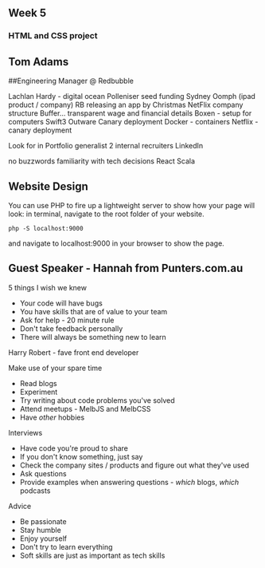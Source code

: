 ## Week 5
### HTML and CSS project

## Tom Adams
##Engineering Manager @ Redbubble

Lachlan Hardy - digital ocean
Polleniser seed funding Sydney
Oomph (ipad product / company)
RB releasing an app by Christmas
NetFlix company structure
Buffer... transparent wage and financial details
Boxen - setup for computers
Swift3
Outware
Canary deployment
Docker - containers
Netflix - canary deployment

Look for in Portfolio
generalist
2 internal recruiters
LinkedIn

no buzzwords
familiarity with tech
decisions
React
Scala

## Website Design
You can use PHP to fire up a lightweight server to show how your page will look:
in terminal, navigate to the root folder of your website.
```
php -S localhost:9000
```
and navigate to localhost:9000 in your browser to show the page.

## Guest Speaker - Hannah from Punters.com.au

5 things I wish we knew

* Your code will have bugs
* You have skills that are of value to your team
* Ask for help - 20 minute rule
* Don't take feedback personally
* There will always be something new to learn

Harry Robert - fave front end developer

Make use of your spare time

* Read blogs
* Experiment
* Try writing about code problems you've solved
* Attend meetups - MelbJS and MelbCSS
* Have _other_ hobbies

Interviews

* Have code you're proud to share
* If you don't know something, just say
* Check the company sites / products and figure out what they've used
* Ask questions
* Provide examples when answering questions - _which_ blogs, _which_ podcasts

Advice

* Be passionate
* Stay humble
* Enjoy yourself
* Don't try to learn everything
* Soft skills are just as important as tech skills
